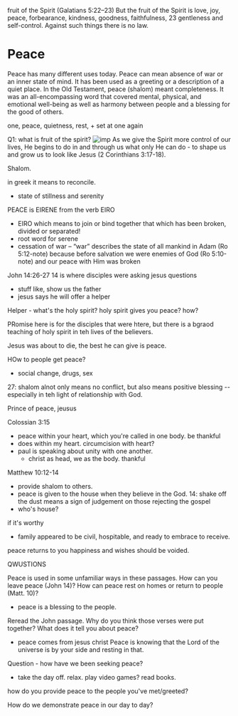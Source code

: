 fruit of the Spirit (Galatians 5:22–23)
But the fruit of the Spirit is love, joy, peace, forbearance, kindness, goodness, faithfulness, 23 gentleness and self-control. Against such things there is no law.

# Peace
Peace has many different uses today. Peace can mean absence of war or an inner state of
mind. It has been used as a greeting or a description of a quiet place. In the Old
Testament, peace (shalom) meant completeness. It was an all-encompassing word that
covered mental, physical, and emotional well-being as well as harmony between people
and a blessing for the good of others.

one, peace, quietness, rest, + set at one again


Q1: what is fruit of the spirit?
![imp](https://media.swncdn.com/cms/CW/faith/47975-fruit-basket-pexels-1200.1200w.tn.jpg)
As we give the Spirit more control of our lives, He begins to do in and through us what only He can do - to shape us and grow us to look like Jesus (2 Corinthians 3:17-18).

Shalom.

in greek it means to reconcile.
- state of stillness and serenity

 PEACE is EIRENE from the verb EIRO
 -  EIRO which means to join or bind together that which has been broken, divided or separated!
 -  root word for serene
 -  cessation of war – “war” describes the state of all mankind in Adam (Ro 5:12-note) because before salvation we were enemies of God (Ro 5:10-note) and our peace with Him was broken

John 14:26-27
14 is where disciples were asking jesus questions
- stuff like, show us the father
- jesus says he will offer a helper

Helper - what's the holy spirit?
holy spirit gives you peace? how?

PRomise here is for the disciples that were htere, but there is a bgraod teaching of holy spirit in teh lives of the believers.

Jesus was about to die, the best he can give is peace.

HOw to people get peace?
- social change, drugs, sex

27: shalom alnot only means no conflict, but also means positive blessing -- especially in teh light of relationship with God.

Prince of peace, jeusus


Colossian  3:15
- peace within your heart, which you're called in one body. be thankful
- does within my heart. circumcision with heart?
- paul is speaking about unity with one another.
  - christ as head, we as the body.
thankful


Matthew 10:12-14
- provide shalom to others.
- peace is given to the house when they believe in the God.
14: shake off the dust means a sign of judgement on those rejecting the gospel
- who's house?

if it's worthy
- family appeared to be civil, hospitable, and ready to embrace to receive.

peace returns to you
happiness and wishes should be voided.



QWUSTIONS

Peace is used in some unfamiliar ways in these passages. How can you leave peace
(John 14)? How can peace rest on homes or return to people (Matt. 10)?
- peace is a blessing to the people.

Reread the John passage. Why do you think those verses were put together? What
does it tell you about peace?
- peace comes from jesus christ
Peace is knowing that the Lord of the universe is by your side and resting in that.


Question - how have we been seeking peace?
- take the day off. relax. play video games?  read books.

how do you provide peace to the people you've met/greeted?

How do we demonstrate peace in our day to day?
